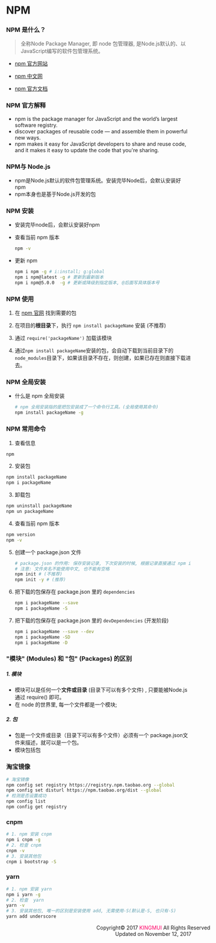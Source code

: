 # NPM

### NPM 是什么？

> 全称Node Package Manager, 即 node 包管理器, 是Node.js默认的、以JavaScript编写的软件包管理系统。

- [npm 官方网站 ](https://www.npmjs.com/)

- [npm 中文网](https://npm.js.cn/)

- [npm 官方文档](https://docs.npmjs.com/)

### NPM 官方解释

- npm is the package manager for JavaScript and the world’s largest software registry.
- discover packages of reusable code — and assemble them in powerful new ways.
- npm makes it easy for JavaScript developers to share and reuse code, and it makes it easy to update the code that you're sharing.

### NPM与 Node.js

- npm是Node.js默认的软件包管理系统。安装完毕Node后，会默认安装好npm
- npm本身也是基于Node.js开发的包

### NPM 安装

- 安装完毕node后，会默认安装好npm
- 查看当前 npm 版本

  ```bash
  npm -v
  ```

- 更新 npm

  ```bash
  npm i npm -g # i:install; g:global
  npm i npm@latest -g # 更新到最新版本
  npm i npm@5.0.0  -g # 更新或降级到指定版本, @后面写具体版本号
  ```

### NPM 使用

1. 在 [npm 官网](https://www.npmjs.com/) 找到需要的包

2. 在项目的**根目录**下，执行 `npm install packageName` 安装 (不推荐)

3. 通过 `require('packageName')` 加载该模块

4. 通过`npm install packageName`安装的包，会自动下载到当前目录下的`node_modules`目录下，如果该目录不存在，则创建，如果已存在则直接下载进去。

### NPM 全局安装

- 什么是 npm 全局安装

  ```bash
  # npm 全局安装指的是把包安装成了一个命令行工具。(全局使用其命令)
  npm install packageName -g
  ```

### NPM 常用命令

1. 查看信息
  ```bash
  npm
  ```

2. 安装包
  ```bash
  npm install packageName
  npm i packageName
  ```

3. 卸载包

  ```bash
  npm uninstall packageName
  npm un packageName
  ```

4. 查看当前 npm 版本

  ```bash
  npm version
  npm -v
  ```


5. 创建一个 package.json 文件

   ```bash
   # package.json 的作用: 保存安装记录, 下次安装的时候, 根据记录直接通过 npm i 安装依赖的包
   # 注意: 文件夹名不能使用中文, 也不能有空格
   npm init # (不推荐)
   npm init -y # (推荐)
   ```


6. 把下载的包保存在 package.json 里的 `dependencies`

   ```bash
   npm i packageName --save
   npm i packageName -S
   ```

7. 把下载的包保存在 package.json 里的 `devDependencies` (开发阶段)

   ```bash
   npm i packageName --save --dev
   npm i packageName -SD
   npm i packageName -D
   ```

### "模块" (Modules) 和 "包" (Packages) 的区别

##### 1. 模块

- 模块可以是任何一个**文件或目录** (目录下可以有多个文件) , 只要能被Node.js通过 require() 即可。
- 在 node 的世界里, 每一个文件都是一个模块;

##### 2. 包

- 包是一个文件或目录（目录下可以有多个文件）必须有一个 package.json文件来描述，就可以是一个包。
- 模块包括包


### 淘宝镜像

```bash
# 淘宝镜像
npm config set registry https://registry.npm.taobao.org --global
npm config set disturl https://npm.taobao.org/dist --global
# 检测是否设置成功
npm config list
npm config get registry
```

### cnpm

  ```bash
# 1. npm 安装 cnpm
npm i cnpm -g
# 2. 检查 cnpm
cnpm -v
# 3. 安装其他包
cnpm i bootstrap -S
  ```

### yarn

```bash
# 1. npm 安装 yarn
npm i yarn -g
# 2. 检查  yarn
yarn -v
# 3. 安装其他包, 唯一的区别是安装使用 add, 无需使用-S(默认是-S, 也只有-S)
yarn add underscore
```

<div style="width:800px;text-align:center;">
Copyright© 2017 <a style="text-decoration: none;color: #FF0066;" href="https://github.com/kingmui" target="_blank">KINGMUI</a> All Rights Reserved<br />Updated on November 12, 2017
</div>